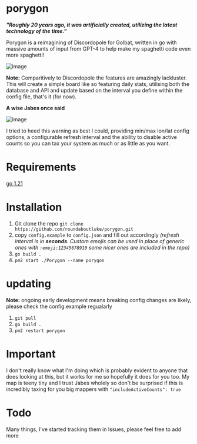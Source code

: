 # porygon
**_"Roughly 20 years ago, it was artificially created, utilizing the latest technology of the time."_**

Porygon is a reimagining of Discordopole for Golbat, written in go with massive amounts of input from GPT-4 to help make my spaghetti code even more spaghetti!

![image](https://i.imgur.com/sGmc7KX.png)


**Note:** Comparitively to Discordopole the features are amazingly lackluster. This will create a simple board like so featuring daily stats, utilising both the database and API and update based on the interval you define within the config file, that's it (for now).

**A wise Jabes once said**


![image](https://i.imgur.com/ZOsk45B.png)

I tried to heed this warning as best I could, providing min/max lon/lat config options, a configurable refresh interval and the ability to disable active counts so you can tax your system as much or as little as you want.

# Requirements

[go 1.21](https://go.dev/doc/install)

# Installation

1. Git clone the repo `git clone https://github.com/roundaboutluke/porygon.git`
2. copy `config.example` to `config.json` and fill out accordingly _(refresh interval is in **seconds**. Custom emojis can be used in place of generic ones with `:emoji:12345678910` some nicer ones are included in the repo)_
3. `go build .`
4. `pm2 start ./Porygon --name porygon`


# updating

**Note:** ongoing early development means breaking config changes are likely, please check the config.example regualarly

1. `git pull`
3. `go build .`
3. `pm2 restart porygon`

# Important

I don't really know what I'm doing which is probably evident to anyone that does looking at this, but it works for me so hopefully it does for you too. My map is teeny tiny and I trust Jabes wholely so don't be surprised if this is incredibly taxing for you big mappers with `"includeActiveCounts": true`

# Todo

Many things, I've started tracking them in Issues, please feel free to add more
